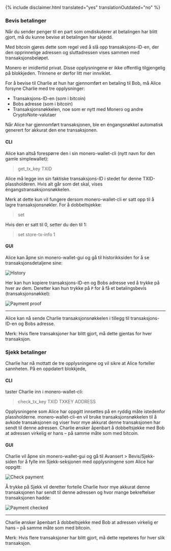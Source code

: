 {% include disclaimer.html translated="yes" translationOutdated="no" %}

### Bevis betalinger

Når du sender penger til en part som omdiskuterer at betalingen har blitt gjort, må du kunne bevise at betalingen har skjedd.

Med bitcoin gjøres dette som regel ved å slå opp transaksjons-ID-en, der den opprinnelige adressen og sluttadressen vises sammen med transaksjonsbeløpet.

Monero er imidlertid privat. Disse opplysningene er ikke offentlig tilgjengelig på blokkjeden. Trinnene er derfor litt mer innviklet.

For å bevise til Charlie at hun har gjennomført en betaling til Bob, må Alice forsyne Charlie med tre opplysninger:

- Transaksjons-ID-en (som i bitcoin)
- Bobs adresse (som i bitcoin)
- Transaksjonsnøkkelen, noe som er nytt med Monero og andre CryptoNote-valutaer

Når Alice har gjennomført transaksjonen, ble en éngangsnøkkel automatisk generert for akkurat den ene transaksjonen.

#### CLI

Alice kan altså forespørre den i sin monero-wallet-cli (nytt navn for den gamle simplewallet):

> get_tx_key TXID

Alice må legge inn sin faktiske transaksjons-ID i stedet for denne TXID-plassholderen. Hvis alt går som det skal, vises éngangstransaksjonsnøkkelen.

Merk at dette kun vil fungere dersom monero-wallet-cli er satt opp til å lagre transaksjonsnøkler. For å dobbeltsjekke:

> set

Hvis den er satt til 0, setter du den til 1:

> set store-tx-info 1

#### GUI

Alice kan åpne sin monero-wallet-gui og gå til historikksiden for å se transaksjonsdetaljene sine:

![History](/img/resources/user-guides/en/prove-payment/history.png)

Her kan hun kopiere transaksjons-ID-en og Bobs adresse ved å trykke på hver av dem.
Deretter kan hun trykke på `P` for å få et betalingsbevis (transaksjonsnøkkel):

![Payment proof](/img/resources/user-guides/en/prove-payment/payment-proof.png)


---

Alice kan nå sende Charlie transaksjonsnøkkelen i tillegg til transaksjons-ID-en og Bobs adresse.

Merk: Hvis flere transaksjoner har blitt gjort, må dette gjentas for hver transaksjon.

### Sjekk betalinger

Charlie har nå mottatt de tre opplysningene og vil sikre at Alice forteller sannheten. På en oppdatert blokkjede, 

#### CLI

taster Charlie inn i monero-wallet-cli:

> check_tx_key TXID TXKEY ADDRESS

Opplysningene som Alice har oppgitt innsettes på en ryddig måte istedenfor plassholderne. monero-wallet-cli-en vil bruke transaksjonsnøkkelen til å avkode transaksjonen og viser hvor mye akkurat denne transaksjonen har sendt til denne adressen. Charlie ønsker åpenbart å dobbeltsjekke med Bob at adressen virkelig er hans – på samme måte som med bitcoin.


#### GUI

Charlie vil åpne sin monero-wallet-gui og gå til Avansert > Bevis/Sjekk-siden for å fylle inn Sjekk-seksjonen med opplysningene som Alice har oppgitt:

![Check payment](/img/resources/user-guides/en/prove-payment/check-payment.png)

Å trykke på Sjekk vil deretter fortelle Charlie hvor mye akkurat denne transaksjonen har sendt til denne adressen og hvor mange bekreftelser transaksjonen hadde:

![Payment checked](/img/resources/user-guides/en/prove-payment/payment-checked.png)


---

Charlie ønsker åpenbart å dobbeltsjekke med Bob at adressen virkelig er hans – på samme måte som med bitcoin.

Merk: Hvis flere transaksjoner har blitt gjort, må dette repeteres for hver slik transaksjon.
